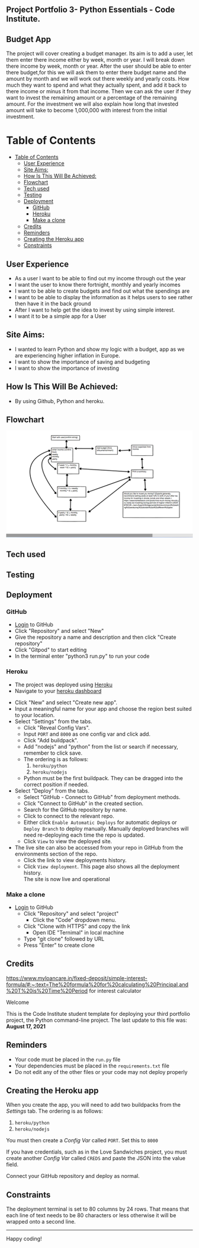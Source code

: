 ## Project Portfolio 3- Python Essentials - Code Institute.

## Budget App

The project will cover creating a budget manager.
Its aim is to add a user, let them enter there income either by week, month or year. I will break down there income by week, month or year.
After the user should be able to enter there budget,for this we will ask them to enter there budget name and the amount by month and we will work out there weekly and yearly costs. How much they want to spend and what they actually spent, and add it back to there income or minus it from that income.
Then we can ask the user if they want to invest the remaining amount or a percentage of the remaining amount.
For the investment we will also explain how long that invested amount will take to become 1,000,000 with interest from the initial investment.

# Table of Contents
- [Table of Contents](#table-of-contents)
  - [User Experience](#user-experience)
  - [Site Aims:](#site-aims)
  - [How Is This Will Be Achieved:](#how-is-this-will-be-achieved)
  - [Flowchart](#flowchart)
  - [Tech used](#tech-used)
  - [Testing](#testing)
  - [Deployment](#deployment)
    - [GitHub](#github)
    - [Heroku](#heroku)
    - [Make a clone](#make-a-clone)
  - [Credits](#credits)
  - [Reminders](#reminders)
  - [Creating the Heroku app](#creating-the-heroku-app)
  - [Constraints](#constraints)

## User Experience

* As a user I want to be able to find out my income through out the year
* I want the user to know there fortnight, monthly and yearly incomes
* I want to be able to create budgets and find out what the spendings are
* I want to be able to display the information as it helps users to see rather then have it in the back ground
* After I want to help get the idea to invest by using simple interest.
*  I want it to be a simple app for a User
  
## Site Aims:
* I wanted to learn Python and show my logic with a budget, app as we are experiencing higher inflation in Europe.
* I want to show the importance of saving and budgeting
* I want to show the importance of investing 

## How Is This Will Be Achieved:
* By using Github, Python and heroku.

## Flowchart
![Flowchart](assets/images/python%20flow%20chart.png)


## Tech used

## Testing


## Deployment
### GitHub 
  - [Login](https://github.com/) to GitHub
  - Click "Repository" and select "New"
  - Give the repository a name and description and then click "Create repository"
  - Click "Gitpod" to start editing
  - In the terminal enter "python3 run.py" to run your code

### Heroku
* The project was deployed using [Heroku](https://www.heroku.com)
*  Navigate to your [heroku dashboard](https://dashboard.heroku.com/apps)
- Click "New" and select "Create new app".  
- Input a meaningful name for your app and choose the region best suited to
  your location.  
- Select "Settings" from the tabs.  
  - Click "Reveal Config Vars".  
  - Input `PORT` and `8000` as one config var and click add.  
  - Click "Add buildpack".  
  - Add "nodejs" and "python" from the list or search if necessary, remember to
    click save.  
  - The ordering is as follows:
      1. `heroku/python`
      2. `heroku/nodejs`
  - Python must be the first buildpack. They can be dragged into the correct
    position if needed.  
- Select "Deploy" from the tabs.  
  - Select "GitHub - Connect to GitHub" from deployment methods.  
  - Click "Connect to GitHub" in the created section.  
  - Search for the GitHub repository by name.  
  - Click to connect to the relevant repo.  
  - Either click `Enable Automatic Deploys` for automatic deploys or `Deploy
    Branch` to deploy manually. Manually deployed branches will need
    re-deploying each time the repo is updated.  
  - Click `View` to view the deployed site.  
- The live site can also be accessed from your repo in GitHub from the
  environments section of the repo.
  - Click the link to view deployments history.  
  - Click `View deployment`. This page also shows all the deployment history.  
The site is now live and operational

### Make a clone
- [Login](https://github.com/) to GitHub
  - Click "Repository" and select "project"
	- Click the "Code" dropdown menu.
  - Click "Clone with HTTPS" and copy the link
	- Open IDE "Ternimal" in local machine
  - Type "git clone" followed by URL
  - Press "Enter" to create clone


## Credits
https://www.myloancare.in/fixed-deposit/simple-interest-formula/#:~:text=The%20formula%20for%20calculating%20Principal,and%20T%20is%20Time%20Period for interest calculator

Welcome 

This is the Code Institute student template for deploying your third portfolio project, the Python command-line project. The last update to this file was: **August 17, 2021**

## Reminders

* Your code must be placed in the `run.py` file
* Your dependencies must be placed in the `requirements.txt` file
* Do not edit any of the other files or your code may not deploy properly

## Creating the Heroku app

When you create the app, you will need to add two buildpacks from the _Settings_ tab. The ordering is as follows:

1. `heroku/python`
2. `heroku/nodejs`

You must then create a _Config Var_ called `PORT`. Set this to `8000`

If you have credentials, such as in the Love Sandwiches project, you must create another _Config Var_ called `CREDS` and paste the JSON into the value field.

Connect your GitHub repository and deploy as normal.

## Constraints

The deployment terminal is set to 80 columns by 24 rows. That means that each line of text needs to be 80 characters or less otherwise it will be wrapped onto a second line.

-----
Happy coding!